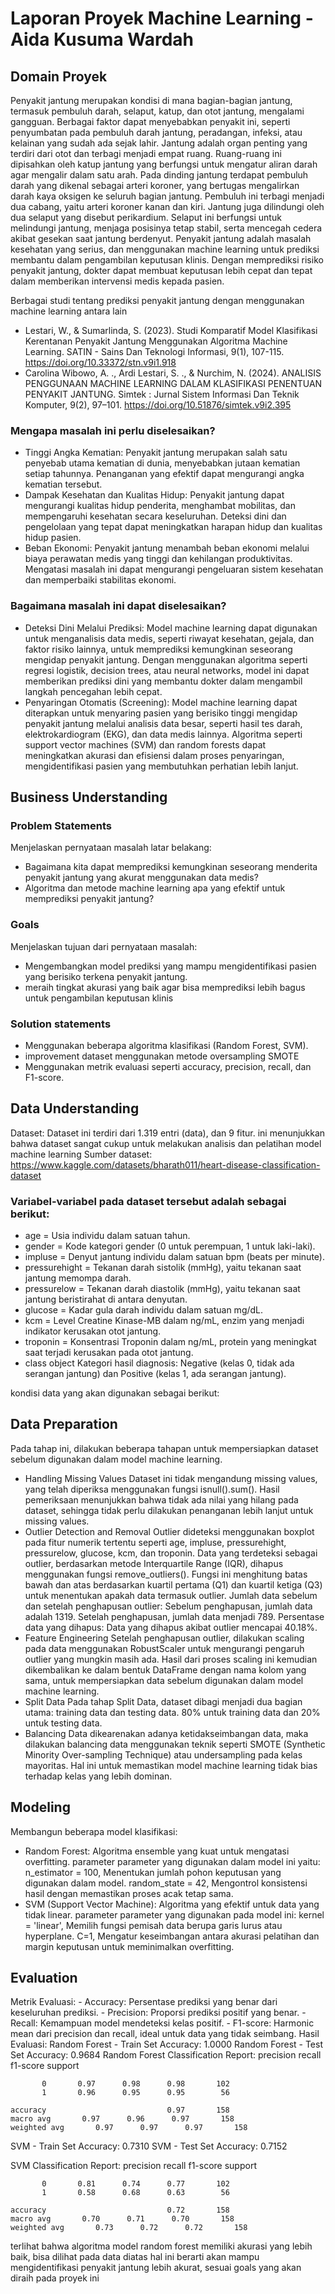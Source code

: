# Laporan Proyek Machine Learning - Aida Kusuma Wardah

## Domain Proyek

Penyakit jantung merupakan kondisi di mana bagian-bagian jantung, termasuk pembuluh darah, selaput, katup, dan otot jantung, mengalami gangguan. Berbagai faktor dapat menyebabkan penyakit ini, seperti penyumbatan pada pembuluh darah jantung, peradangan, infeksi, atau kelainan yang sudah ada sejak lahir. Jantung adalah organ penting yang terdiri dari otot dan terbagi menjadi empat ruang. Ruang-ruang ini dipisahkan oleh katup jantung yang berfungsi untuk mengatur aliran darah agar mengalir dalam satu arah.
Pada dinding jantung terdapat pembuluh darah yang dikenal sebagai arteri koroner, yang bertugas mengalirkan darah kaya oksigen ke seluruh bagian jantung. Pembuluh ini terbagi menjadi dua cabang, yaitu arteri koroner kanan dan kiri. Jantung juga dilindungi oleh dua selaput yang disebut perikardium. Selaput ini berfungsi untuk melindungi jantung, menjaga posisinya tetap stabil, serta mencegah cedera akibat gesekan saat jantung berdenyut. Penyakit jantung adalah masalah kesehatan yang serius, dan menggunakan machine learning untuk prediksi membantu dalam pengambilan keputusan klinis. Dengan memprediksi risiko penyakit jantung, dokter dapat membuat keputusan lebih cepat dan tepat dalam memberikan intervensi medis kepada pasien.

Berbagai studi tentang prediksi penyakit jantung dengan menggunakan machine learning antara lain
- Lestari, W., & Sumarlinda, S. (2023). Studi Komparatif Model Klasifikasi Kerentanan Penyakit Jantung Menggunakan Algoritma Machine Learning. SATIN - Sains Dan Teknologi Informasi, 9(1), 107-115. https://doi.org/10.33372/stn.v9i1.918
- Carolina Wibowo, A. ., Ardi Lestari, S. ., & Nurchim, N. (2024). ANALISIS PENGGUNAAN MACHINE LEARNING DALAM KLASIFIKASI PENENTUAN PENYAKIT JANTUNG. Simtek : Jurnal Sistem Informasi Dan Teknik Komputer, 9(2), 97–101. https://doi.org/10.51876/simtek.v9i2.395

### Mengapa masalah ini perlu diselesaikan?
- Tinggi Angka Kematian: Penyakit jantung merupakan salah satu penyebab utama kematian di dunia, menyebabkan jutaan kematian setiap tahunnya. Penanganan yang efektif dapat mengurangi angka kematian tersebut.
- Dampak Kesehatan dan Kualitas Hidup: Penyakit jantung dapat mengurangi kualitas hidup penderita, menghambat mobilitas, dan mempengaruhi kesehatan secara keseluruhan. Deteksi dini dan pengelolaan yang tepat dapat meningkatkan harapan hidup dan kualitas hidup pasien.
- Beban Ekonomi: Penyakit jantung menambah beban ekonomi melalui biaya perawatan medis yang tinggi dan kehilangan produktivitas. Mengatasi masalah ini dapat mengurangi pengeluaran sistem kesehatan dan memperbaiki stabilitas ekonomi.
### Bagaimana masalah ini dapat diselesaikan?
- Deteksi Dini Melalui Prediksi: Model machine learning dapat digunakan untuk menganalisis data medis, seperti riwayat kesehatan, gejala, dan faktor risiko lainnya, untuk memprediksi kemungkinan seseorang mengidap penyakit jantung. Dengan menggunakan algoritma seperti regresi logistik, decision trees, atau neural networks, model ini dapat memberikan prediksi dini yang membantu dokter dalam mengambil langkah pencegahan lebih cepat.
- Penyaringan Otomatis (Screening): Model machine learning dapat diterapkan untuk menyaring pasien yang berisiko tinggi mengidap penyakit jantung melalui analisis data besar, seperti hasil tes darah, elektrokardiogram (EKG), dan data medis lainnya. Algoritma seperti support vector machines (SVM) dan random forests dapat meningkatkan akurasi dan efisiensi dalam proses penyaringan, mengidentifikasi pasien yang membutuhkan perhatian lebih lanjut.

## Business Understanding
### Problem Statements
Menjelaskan pernyataan masalah latar belakang:
- Bagaimana kita dapat memprediksi kemungkinan seseorang menderita penyakit jantung yang akurat menggunakan data medis?
- Algoritma dan metode machine learning apa yang efektif untuk memprediksi penyakit jantung?

### Goals
Menjelaskan tujuan dari pernyataan masalah:
- Mengembangkan model prediksi yang mampu mengidentifikasi pasien yang berisiko terkena penyakit jantung.
- meraih tingkat akurasi yang baik agar bisa memprediksi lebih bagus untuk pengambilan keputusan klinis
### Solution statements
- Menggunakan beberapa algoritma klasifikasi (Random Forest, SVM).
- improvement dataset menggunakan metode oversampling SMOTE
- Menggunakan metrik evaluasi seperti accuracy, precision, recall, dan F1-score.

## Data Understanding
Dataset: Dataset ini terdiri dari 1.319 entri (data), dan 9 fitur. ini menunjukkan bahwa dataset sangat cukup untuk melakukan analisis dan pelatihan model machine learning
Sumber dataset: https://www.kaggle.com/datasets/bharath011/heart-disease-classification-dataset  

### Variabel-variabel pada dataset tersebut adalah sebagai berikut:
- age	=	Usia individu dalam satuan tahun.
- gender	=	Kode kategori gender (0 untuk perempuan, 1 untuk laki-laki).
- impluse	=	Denyut jantung individu dalam satuan bpm (beats per minute).
- pressurehight	=	Tekanan darah sistolik (mmHg), yaitu tekanan saat jantung memompa darah.
- pressurelow	=	Tekanan darah diastolik (mmHg), yaitu tekanan saat jantung beristirahat di antara denyutan.
- glucose	=	Kadar gula darah individu dalam satuan mg/dL.
- kcm	=	Level Creatine Kinase-MB dalam ng/mL, enzim yang menjadi indikator kerusakan otot jantung.
- troponin	=	Konsentrasi Troponin dalam ng/mL, protein yang meningkat saat terjadi kerusakan pada otot jantung.
- class	object	Kategori hasil diagnosis: Negative (kelas 0, tidak ada serangan jantung) dan Positive (kelas 1, ada serangan jantung).

kondisi data yang akan digunakan sebagai berikut:


## Data Preparation
Pada tahap ini, dilakukan beberapa tahapan untuk mempersiapkan dataset sebelum digunakan dalam model machine learning.
- Handling Missing Values
  Dataset ini tidak mengandung missing values, yang telah diperiksa menggunakan fungsi isnull().sum(). Hasil pemeriksaan menunjukkan bahwa tidak ada nilai yang hilang pada dataset, sehingga tidak perlu dilakukan penanganan lebih lanjut untuk missing values.
- Outlier Detection and Removal
Outlier dideteksi menggunakan boxplot pada fitur numerik tertentu seperti age, impluse, pressurehight, pressurelow, glucose, kcm, dan troponin. Data yang terdeteksi sebagai outlier, berdasarkan metode Interquartile Range (IQR), dihapus menggunakan fungsi remove_outliers(). Fungsi ini menghitung batas bawah dan atas berdasarkan kuartil pertama (Q1) dan kuartil ketiga (Q3) untuk menentukan apakah data termasuk outlier.
Jumlah data sebelum dan setelah penghapusan outlier:
Sebelum penghapusan, jumlah data adalah 1319.
Setelah penghapusan, jumlah data menjadi 789.
Persentase data yang dihapus: Data yang dihapus akibat outlier mencapai 40.18%.
- Feature Engineering
Setelah penghapusan outlier, dilakukan scaling pada data menggunakan RobustScaler untuk mengurangi pengaruh outlier yang mungkin masih ada. Hasil dari proses scaling ini kemudian dikembalikan ke dalam bentuk DataFrame dengan nama kolom yang sama, untuk mempersiapkan data sebelum digunakan dalam model machine learning.
- Split Data
Pada tahap Split Data, dataset dibagi menjadi dua bagian utama: training data dan testing data. 80% untuk training data dan 20% untuk testing data.
- Balancing Data
dikearenakan adanya ketidakseimbangan data, maka dilakukan balancing data menggunakan teknik seperti SMOTE (Synthetic Minority Over-sampling Technique) atau undersampling pada kelas mayoritas. Hal ini untuk memastikan model machine learning tidak bias terhadap kelas yang lebih dominan.
  
## Modeling
Membangun beberapa model klasifikasi:
- Random Forest: Algoritma ensemble yang kuat untuk mengatasi overfitting.
parameter parameter yang digunakan dalam model ini yaitu:
    n_estimator = 100, Menentukan jumlah pohon keputusan yang digunakan dalam model.
    random_state = 42, Mengontrol konsistensi hasil dengan memastikan proses acak tetap sama.
- SVM (Support Vector Machine): Algoritma yang efektif untuk data yang tidak linear.
    parameter parameter yang digunakan pada model ini:
    kernel = 'linear', Memilih fungsi pemisah data berupa garis lurus atau hyperplane.
    C=1, Mengatur keseimbangan antara akurasi pelatihan dan margin keputusan untuk meminimalkan overfitting.
## Evaluation
Metrik Evaluasi:
    - Accuracy: Persentase prediksi yang benar dari keseluruhan prediksi.
    - Precision: Proporsi prediksi positif yang benar.
    - Recall: Kemampuan model mendeteksi kelas positif.
    - F1-score: Harmonic mean dari precision dan recall, ideal untuk data yang tidak seimbang.
Hasil Evaluasi: 
Random Forest - Train Set Accuracy: 1.0000
Random Forest - Test Set Accuracy: 0.9684
Random Forest Classification Report:
               precision    recall  f1-score   support

           0       0.97      0.98      0.98       102
           1       0.96      0.95      0.95        56

    accuracy                           0.97       158
    macro avg       0.97      0.96      0.97       158
    weighted avg       0.97      0.97      0.97       158

SVM - Train Set Accuracy: 0.7310
SVM - Test Set Accuracy: 0.7152

SVM Classification Report:
               precision    recall  f1-score   support

           0       0.81      0.74      0.77       102
           1       0.58      0.68      0.63        56

    accuracy                           0.72       158
    macro avg       0.70      0.71      0.70       158
    weighted avg       0.73      0.72      0.72       158

terlihat bahwa algoritma model random forest memiliki akurasi yang lebih baik, bisa dilihat pada data diatas
hal ini berarti akan mampu mengidentifikasi penyakit jantung lebih akurat, sesuai goals yang akan diraih pada proyek ini
